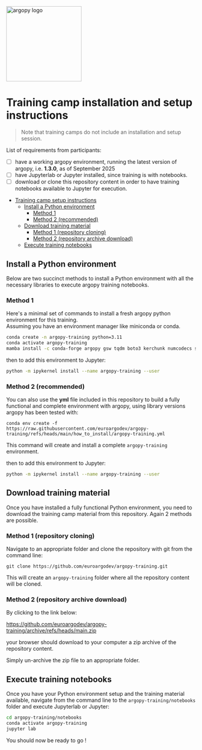 <img src="https://raw.githubusercontent.com/euroargodev/argopy/master/docs/_static/argopy_logo_long.png" alt="argopy logo" width="200"/>

# Training camp installation and setup instructions

> Note that training camps do not include an installation and setup session. 

List of requirements from participants:
- [ ] have a working argopy environment, running the latest version of argopy, i.e. **1.3.0**, as of September 2025
- [ ] have Jupyterlab or Jupyter installed, since training is with notebooks.
- [ ] download or clone this repository content in order to have training notebooks available to Jupyter for execution. 

<!-- TOC start -->

- [Training camp setup instructions](#training-camp-setup-instructions)
   * [Install a Python environment](#install-a-python-environment)
      + [Method 1](#method-1)
      + [Method 2 (recommended)](#method-2-recommended)
   * [Download training material ](#download-training-material)
      + [Method 1 (repository cloning)](#method-1-repository-cloning)
      + [Method 2 (repository archive download)](#method-2-repository-archive-download)
   * [Execute training notebooks](#execute-training-notebooks)

<!-- TOC end --> 

## Install a Python environment

Below are two succinct methods to install a Python environment with all the necessary libraries to execute argopy training notebooks.
  
### Method 1
Here's a minimal set of commands to install a fresh argopy python environment for this training.  
Assuming you have an environment manager like miniconda or conda.

```bash
conda create -n argopy-training python=3.11
conda activate argopy-training
mamba install -c conda-forge argopy gsw tqdm boto3 kerchunk numcodecs s3fs zarr dask distributed pyarrow ipython cartopy jupyterlab ipykernel ipywidgets matplotlib pyproj seaborn
```
then to add this environment to Jupyter:
```bash
python -m ipykernel install --name argopy-training --user
```

### Method 2 (recommended)
You can also use the **yml** file included in this repository to build a fully functional and complete environment with argopy, using library versions argopy has been tested with: 
```
conda env create -f https://raw.githubusercontent.com/euroargodev/argopy-training/refs/heads/main/how_to_install/argopy-training.yml
```
This command will create and install a complete `argopy-training` environment.

then to add this environment to Jupyter:
```bash
python -m ipykernel install --name argopy-training --user
```
  
## Download training material 

Once you have installed a fully functional Python environment, you need to download the training camp material from this repository. Again 2 methods are possible.

### Method 1 (repository cloning)

Navigate to an appropriate folder and clone the repository with git from the command line:
```
git clone https://github.com/euroargodev/argopy-training.git
```
This will create an `argopy-training` folder where all the repository content will be cloned.

### Method 2 (repository archive download)

By clicking to the link below:

https://github.com/euroargodev/argopy-training/archive/refs/heads/main.zip

your browser should download to your computer a zip archive of the repository content.

Simply un-archive the zip file to an appropriate folder.

## Execute training notebooks

Once you have your Python environment setup and the training material available, navigate from the command line to the `argopy-training/notebooks` folder and execute Jupyterlab or Jupyter:
```bash
cd argopy-training/notebooks
conda activate argopy-training
jupyter lab
```

You should now be ready to go !
